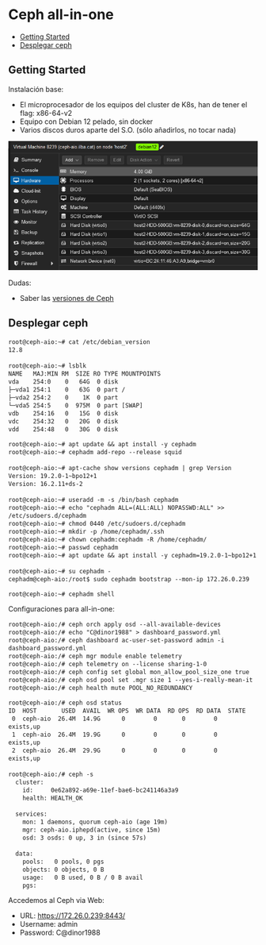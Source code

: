 # Ceph all-in-one

* [Getting Started](#id0)
* [Desplegar ceph](#id1)



## Getting Started <div id='id1' />

Instalación base:

* El microprocesador de los equipos del cluster de K8s, han de tener el flag: x86-64-v2
* Equipo con Debian 12 pelado, sin docker
* Varios discos duros aparte del S.O. (sólo añadirlos, no tocar nada)

![alt text](images/PVE-VM.png)

Dudas:

* Saber las [versiones de Ceph](https://docs.ceph.com/en/latest/releases/index.html)


## Desplegar ceph <div id='id1' />


```
root@ceph-aio:~# cat /etc/debian_version
12.8

root@ceph-aio:~# lsblk
NAME   MAJ:MIN RM  SIZE RO TYPE MOUNTPOINTS
vda    254:0    0   64G  0 disk
├─vda1 254:1    0   63G  0 part /
├─vda2 254:2    0    1K  0 part
└─vda5 254:5    0  975M  0 part [SWAP]
vdb    254:16   0   15G  0 disk
vdc    254:32   0   20G  0 disk
vdd    254:48   0   30G  0 disk
```

```
root@ceph-aio:~# apt update && apt install -y cephadm
root@ceph-aio:~# cephadm add-repo --release squid

root@ceph-aio:~# apt-cache show versions cephadm | grep Version
Version: 19.2.0-1~bpo12+1
Version: 16.2.11+ds-2

root@ceph-aio:~# useradd -m -s /bin/bash cephadm
root@ceph-aio:~# echo "cephadm ALL=(ALL:ALL) NOPASSWD:ALL" >> /etc/sudoers.d/cephadm
root@ceph-aio:~# chmod 0440 /etc/sudoers.d/cephadm
root@ceph-aio:~# mkdir -p /home/cephadm/.ssh
root@ceph-aio:~# chown cephadm:cephadm -R /home/cephadm/
root@ceph-aio:~# passwd cephadm
root@ceph-aio:~# apt update && apt install -y cephadm=19.2.0-1~bpo12+1

root@ceph-aio:~# su cephadm -
cephadm@ceph-aio:/root$ sudo cephadm bootstrap --mon-ip 172.26.0.239

```

```
root@ceph-aio:~# cephadm shell
```

Configuraciones para all-in-one:

```
root@ceph-aio:/# ceph orch apply osd --all-available-devices
root@ceph-aio:/# echo "C@dinor1988" > dashboard_password.yml
root@ceph-aio:/# ceph dashboard ac-user-set-password admin -i dashboard_password.yml
root@ceph-aio:/# ceph mgr module enable telemetry
root@ceph-aio:/# ceph telemetry on --license sharing-1-0
root@ceph-aio:/# ceph config set global mon_allow_pool_size_one true
root@ceph-aio:/# ceph osd pool set .mgr size 1 --yes-i-really-mean-it
root@ceph-aio:/# ceph health mute POOL_NO_REDUNDANCY
```

```
root@ceph-aio:/# ceph osd status
ID  HOST       USED  AVAIL  WR OPS  WR DATA  RD OPS  RD DATA  STATE
 0  ceph-aio  26.4M  14.9G      0        0       0        0   exists,up
 1  ceph-aio  26.4M  19.9G      0        0       0        0   exists,up
 2  ceph-aio  26.4M  29.9G      0        0       0        0   exists,up

root@ceph-aio:/# ceph -s
  cluster:
    id:     0e62a892-a69e-11ef-bae6-bc241146a3a9
    health: HEALTH_OK

  services:
    mon: 1 daemons, quorum ceph-aio (age 19m)
    mgr: ceph-aio.iphepd(active, since 15m)
    osd: 3 osds: 0 up, 3 in (since 57s)

  data:
    pools:   0 pools, 0 pgs
    objects: 0 objects, 0 B
    usage:   0 B used, 0 B / 0 B avail
    pgs:
```

Accedemos al Ceph via Web:

* URL: https://172.26.0.239:8443/
* Username: admin
* Password: C@dinor1988